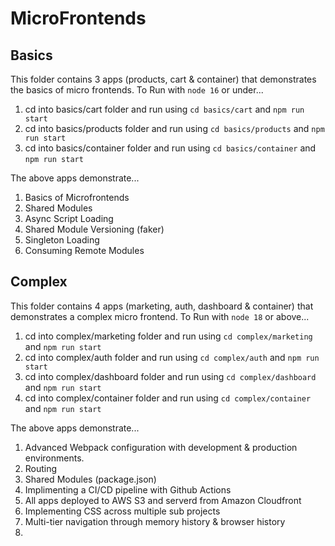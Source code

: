 # MicroFrontends

## Basics

This folder contains 3 apps (products, cart & container) that demonstrates the basics of micro frontends.
To Run with `node 16` or under...

1. cd into basics/cart folder and run using `cd basics/cart` and `npm run start`
2. cd into basics/products folder and run using `cd basics/products` and `npm run start`
3. cd into basics/container folder and run using `cd basics/container` and `npm run start`

The above apps demonstrate...

1. Basics of Microfrontends
2. Shared Modules
3. Async Script Loading
4. Shared Module Versioning (faker)
5. Singleton Loading
6. Consuming Remote Modules

## Complex

This folder contains 4 apps (marketing, auth, dashboard & container) that demonstrates a complex micro frontend.
To Run with `node 18` or above...

1. cd into complex/marketing folder and run using `cd complex/marketing` and `npm run start`
2. cd into complex/auth folder and run using `cd complex/auth` and `npm run start`
3. cd into complex/dashboard folder and run using `cd complex/dashboard` and `npm run start`
4. cd into complex/container folder and run using `cd complex/container` and `npm run start`

The above apps demonstrate...

1. Advanced Webpack configuration with development & production environments.
2. Routing
3. Shared Modules (package.json)
4. Implimenting a CI/CD pipeline with Github Actions
5. All apps deployed to AWS S3 and serverd from Amazon Cloudfront
6. Implementing CSS across multiple sub projects
7. Multi-tier navigation through memory history & browser history
8.
